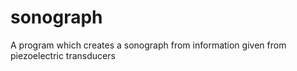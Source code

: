 # sonograph
A program which creates a sonograph from information given from piezoelectric transducers
